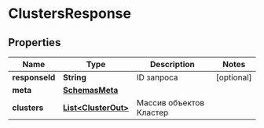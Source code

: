 

# ClustersResponse


## Properties

| Name | Type | Description | Notes |
|------------ | ------------- | ------------- | -------------|
|**responseId** | **String** | ID запроса |  [optional] |
|**meta** | [**SchemasMeta**](SchemasMeta.md) |  |  |
|**clusters** | [**List&lt;ClusterOut&gt;**](ClusterOut.md) | Массив объектов Кластер |  |



